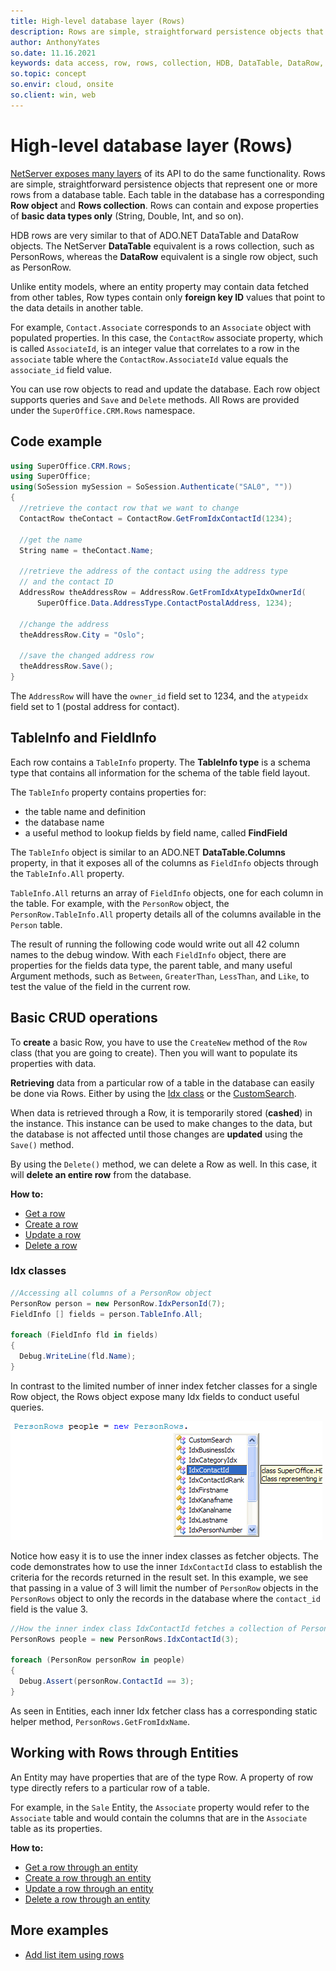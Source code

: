 ```yaml
---
title: High-level database layer (Rows)
description: Rows are simple, straightforward persistence objects that represent one or more rows from a database table.
author: AnthonyYates
so.date: 11.16.2021
keywords: data access, row, rows, collection, HDB, DataTable, DataRow, SuperOffice.CRM.Rows, TableInfo, FieldInfo, GetFromIdx, CustomSearch
so.topic: concept
so.envir: cloud, onsite
so.client: win, web
---
```


# High-level database layer (Rows)

[NetServer exposes many layers][11] of its API to do the same functionality. Rows are simple, straightforward persistence objects that represent one or more rows from a database table. Each table in the database has a corresponding **Row object** and **Rows collection**. Rows can contain and expose properties of **basic data types only** (String, Double, Int, and so on).

HDB rows are very similar to that of ADO.NET DataTable and DataRow objects. The NetServer **DataTable** equivalent is a rows collection, such as PersonRows, whereas the **DataRow** equivalent is a single row object, such as PersonRow.

Unlike entity models, where an entity property may contain data fetched from other tables, Row types contain only **foreign key ID** values that point to the data details in another table.

For example, `Contact.Associate` corresponds to an `Associate` object with populated properties. In this case, the `ContactRow` associate property, which is called `AssociateId`, is an integer value that correlates to a row in the `associate` table where the `ContactRow.AssociateId` value equals the `associate_id` field value.

You can use row objects to read and update the database. Each row object supports queries and `Save` and `Delete` methods. All Rows are provided under the `SuperOffice.CRM.Rows` namespace.

## Code example

```csharp
using SuperOffice.CRM.Rows;
using SuperOffice;
using(SoSession mySession = SoSession.Authenticate("SAL0", ""))
{
  //retrieve the contact row that we want to change
  ContactRow theContact = ContactRow.GetFromIdxContactId(1234);

  //get the name
  String name = theContact.Name;

  //retrieve the address of the contact using the address type
  // and the contact ID
  AddressRow theAddressRow = AddressRow.GetFromIdxAtypeIdxOwnerId(
      SuperOffice.Data.AddressType.ContactPostalAddress, 1234);

  //change the address
  theAddressRow.City = "Oslo";

  //save the changed address row
  theAddressRow.Save();
}
```

The `AddressRow` will have the `owner_id` field set to 1234, and the `atypeidx` field set to 1 (postal address for contact).

## TableInfo and FieldInfo

Each row contains a `TableInfo` property. The **TableInfo type** is a schema type that contains all information for the schema of the table field layout.

The `TableInfo` property contains properties for:

* the table name and definition
* the database name
* a useful method to lookup fields by field name, called **FindField**

The `TableInfo` object is similar to an ADO.NET **DataTable.Columns** property, in that it exposes all of the columns as `FieldInfo` objects through the `TableInfo.All` property.

`TableInfo.All` returns an array of `FieldInfo` objects, one for each column in the table. For example, with the `PersonRow` object, the `PersonRow.TableInfo.All` property details all of the columns available in the `Person` table.

The result of running the following code would write out all 42 column names to the debug window. With each `FieldInfo` object, there are properties for the fields data type, the parent table, and many useful Argument methods, such as `Between`, `GreaterThan`, `LessThan`, and `Like`, to test the value of the field in the current row.

## Basic CRUD operations

To **create** a basic Row, you have to use the `CreateNew` method of the `Row` class (that you are going to create). Then you will want to populate its properties with data.

**Retrieving** data from a particular row of a table in the database can easily be done via Rows. Either by using the [Idx class](#idx-classes) or the [CustomSearch][2].

When data is retrieved through a Row, it is temporarily stored (**cashed**) in the instance. This instance can be used to make changes to the data, but the database is not affected until those changes are **updated** using the `Save()` method.

By using the `Delete()` method, we can delete a Row as well. In this case, it will **delete an entire row** from the database.

**How to:**

* [Get a row][3]
* [Create a row][5]
* [Update a row][7]
* [Delete a row][9]

### Idx classes

```csharp
//Accessing all columns of a PersonRow object
PersonRow person = new PersonRow.IdxPersonId(7);
FieldInfo [] fields = person.TableInfo.All;

foreach (FieldInfo fld in fields)
{
  Debug.WriteLine(fld.Name);
}
```

In contrast to the limited number of inner index fetcher classes for a single Row object, the Rows object expose many Idx fields to conduct useful queries.

![Code demonstrating available inner index classes of the PersonRows class -screenshot][img5]

Notice how easy it is to use the inner index classes as fetcher objects. The code demonstrates how to use the inner `IdxContactId` class to establish the criteria for the records returned in the result set. In this example, we see that passing in a value of 3 will limit the number of `PersonRow` objects in the `PersonRows` object to only the records in the database where the `contact_id` field is the value 3.

```csharp
//How the inner index class IdxContactId fetches a collection of PersonRow, PersonRows
PersonRows people = new PersonRows.IdxContactId(3);

foreach (PersonRow personRow in people)
{
  Debug.Assert(personRow.ContactId == 3);
}
```

As seen in Entities, each inner Idx fetcher class has a corresponding static helper method, `PersonRows.GetFromIdxName`.

## Working with Rows through Entities

An Entity may have properties that are of the type Row. A property of row type directly refers to a particular row of a table.

For example, in the `Sale` Entity, the `Associate` property would refer to the `Associate` table and would contain the columns that are in the `Associate` table as its properties.

**How to:**

* [Get a row through an entity][4]
* [Create a row through an entity][6]
* [Update a row through an entity][8]
* [Delete a row through an entity][10]

## More examples

* [Add list item using rows][1]

<!-- Referenced links -->
[1]: ../lists/row/add-list-item.md
[2]: customsearch.md
[3]: get-row.md
[4]: get-row-from-entity.md
[5]: create-row.md
[6]: create-row-in-entity.md
[7]: update-row.md
[8]: update-row-in-entity.md
[9]: delete-row.md
[10]: delete-row-from-entity.md
[11]: ../overview/netserver.md

<!-- Referenced images -->
[img5]: media/personrowsobject.gif
